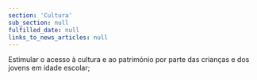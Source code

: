 ```yaml
---
section: 'Cultura'
sub_section: null
fulfilled_date: null
links_to_news_articles: null
---
```


Estimular o acesso à cultura e ao património por parte das crianças e dos jovens em idade escolar;